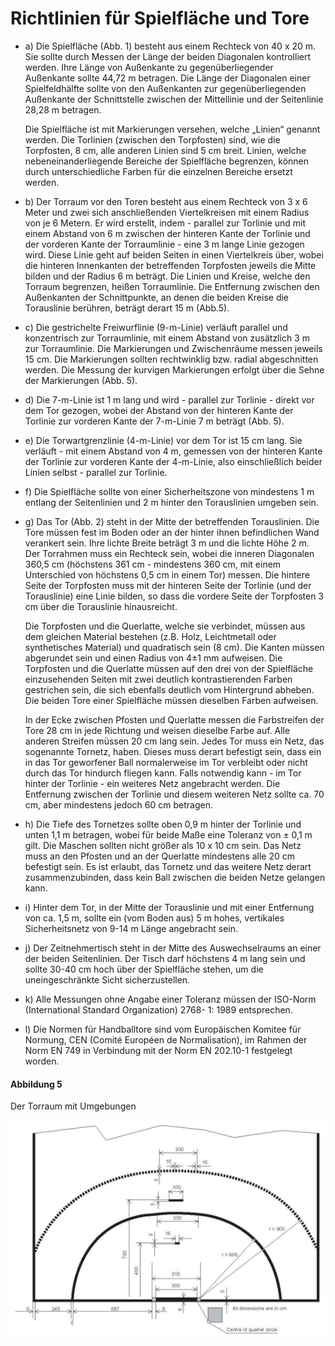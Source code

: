# Richtlinien für Spielfläche und Tore

- a) Die Spielfläche (Abb. 1) besteht aus einem Rechteck von 40 x 20 m. Sie sollte durch Messen der Länge der beiden 
  Diagonalen kontrolliert werden. Ihre Länge von Außenkante zu gegenüberliegender Außenkante sollte 44,72 m betragen. 
  Die Länge der Diagonalen einer Spielfeldhälfte sollte von den Außenkanten zur gegenüberliegenden Außenkante der 
  Schnittstelle zwischen der Mittellinie und der Seitenlinie 28,28 m betragen.

  Die Spielfläche ist mit Markierungen versehen, welche „Linien“ genannt werden. Die Torlinien (zwischen den Torpfosten) 
  sind, wie die Torpfosten, 8 cm, alle anderen Linien sind 5 cm breit. Linien, welche nebeneinanderliegende Bereiche der 
  Spielfläche begrenzen, können durch unterschiedliche Farben für die einzelnen Bereiche ersetzt werden.
- b) Der Torraum vor den Toren besteht aus einem Rechteck von 3 x 6 Meter und zwei sich anschließenden Viertelkreisen 
  mit einem Radius von je 6 Metern. Er wird erstellt, indem - parallel zur Torlinie und mit einem Abstand von 6 m 
  zwischen der hinteren Kante der Torlinie und der vorderen Kante der Torraumlinie - eine 3 m lange Linie gezogen wird. 
  Diese Linie geht auf beiden Seiten in einen Viertelkreis über, wobei die hinteren Innenkanten der betreffenden 
  Torpfosten jeweils die Mitte bilden und der Radius 6 m beträgt. Die Linien und Kreise, welche den Torraum begrenzen, 
  heißen Torraumlinie. Die Entfernung zwischen den Außenkanten der Schnittpunkte, an denen die beiden Kreise die 
  Torauslinie berühren, beträgt derart 15 m (Abb.5).
- c) Die gestrichelte Freiwurflinie (9-m-Linie) verläuft parallel und konzentrisch zur Torraumlinie, mit einem Abstand 
  von zusätzlich 3 m zur Torraumlinie. Die Markierungen und Zwischenräume messen jeweils 15 cm. Die Markierungen sollten 
  rechtwinklig bzw. radial abgeschnitten werden. Die Messung der kurvigen Markierungen erfolgt über die Sehne der 
  Markierungen (Abb. 5).
- d) Die 7-m-Linie ist 1 m lang und wird - parallel zur Torlinie - direkt vor dem Tor gezogen, wobei der Abstand von der 
  hinteren Kante der Torlinie zur vorderen Kante der 7-m-Linie 7 m beträgt (Abb. 5).
- e) Die Torwartgrenzlinie (4-m-Linie) vor dem Tor ist 15 cm lang. Sie verläuft - mit einem Abstand von 4 m, gemessen 
  von der hinteren Kante der Torlinie zur vorderen Kante der 4-m-Linie, also einschließlich beider Linien selbst - 
  parallel zur Torlinie.
- f) Die Spielfläche sollte von einer Sicherheitszone von mindestens 1 m entlang der Seitenlinien und 2 m hinter den 
  Torauslinien umgeben sein.
- g) Das Tor (Abb. 2) steht in der Mitte der betreffenden Torauslinien. Die Tore müssen fest im Boden oder an der hinter 
  ihnen befindlichen Wand verankert sein. Ihre lichte Breite beträgt 3 m und die lichte Höhe 2 m. Der Torrahmen muss ein 
  Rechteck sein, wobei die inneren Diagonalen 360,5 cm (höchstens 361 cm - mindestens 360 cm, mit einem Unterschied von 
  höchstens 0,5 cm in einem Tor) messen. Die hintere Seite der Torpfosten muss mit der hinteren Seite der Torlinie (und 
  der Torauslinie) eine Linie bilden, so dass die vordere Seite der Torpfosten 3 cm über die Torauslinie hinausreicht.
 
  Die Torpfosten und die Querlatte, welche sie verbindet, müssen aus dem gleichen Material bestehen (z.B. Holz, 
  Leichtmetall oder synthetisches Material) und quadratisch sein (8 cm). Die Kanten müssen abgerundet sein und einen 
  Radius von 4±1 mm aufweisen. Die Torpfosten und die Querlatte müssen auf den drei von der Spielfläche einzusehenden 
  Seiten mit zwei deutlich kontrastierenden Farben gestrichen sein, die sich ebenfalls deutlich vom Hintergrund abheben. 
  Die beiden Tore einer Spielfläche müssen dieselben Farben aufweisen.

  In der Ecke zwischen Pfosten und Querlatte messen die Farbstreifen der Tore 28 cm in jede Richtung und weisen dieselbe 
  Farbe auf. Alle anderen Streifen müssen 20 cm lang sein. Jedes Tor muss ein Netz, das sogenannte Tornetz, haben. 
  Dieses muss derart befestigt sein, dass ein in das Tor geworfener Ball normalerweise im Tor verbleibt oder nicht durch 
  das Tor hindurch fliegen kann. Falls notwendig kann - im Tor hinter der Torlinie - ein weiteres Netz angebracht 
  werden. Die Entfernung zwischen der Torlinie und diesem weiteren Netz sollte ca. 70 cm, aber mindestens jedoch 60 cm 
  betragen.
- h) Die Tiefe des Tornetzes sollte oben 0,9 m hinter der Torlinie und unten 1,1 m betragen, wobei für beide Maße eine 
  Toleranz von ± 0,1 m gilt. Die Maschen sollten nicht größer als 10 x 10 cm sein. Das Netz muss an den Pfosten und an 
  der Querlatte mindestens alle 20 cm befestigt sein. Es ist erlaubt, das Tornetz und das weitere Netz derart 
  zusammenzubinden, dass kein Ball zwischen die beiden Netze gelangen kann.
- i) Hinter dem Tor, in der Mitte der Torauslinie und mit einer Entfernung von ca. 1,5 m, sollte ein (vom Boden aus) 5 m 
  hohes, vertikales Sicherheitsnetz von 9-14 m Länge angebracht sein.
- j) Der Zeitnehmertisch steht in der Mitte des Auswechselraums an einer der beiden Seitenlinien. Der Tisch darf 
  höchstens 4 m lang sein und sollte 30-40 cm hoch über der Spielfläche stehen, um die uneingeschränkte Sicht 
  sicherzustellen.
- k) Alle Messungen ohne Angabe einer Toleranz müssen der ISO-Norm (International Standard Organization) 2768- 1: 1989 
  entsprechen.
- l) Die Normen für Handballtore sind vom Europäischen Komitee für Normung, CEN (Comité Européen de Normalisation), im 
  Rahmen der Norm EN 749 in Verbindung mit der Norm EN 202.10-1 festgelegt worden.

#### Abbildung 5
Der Torraum mit Umgebungen

![Der Torraum mit Umgebungen](../diagrams/diagram5.png)
